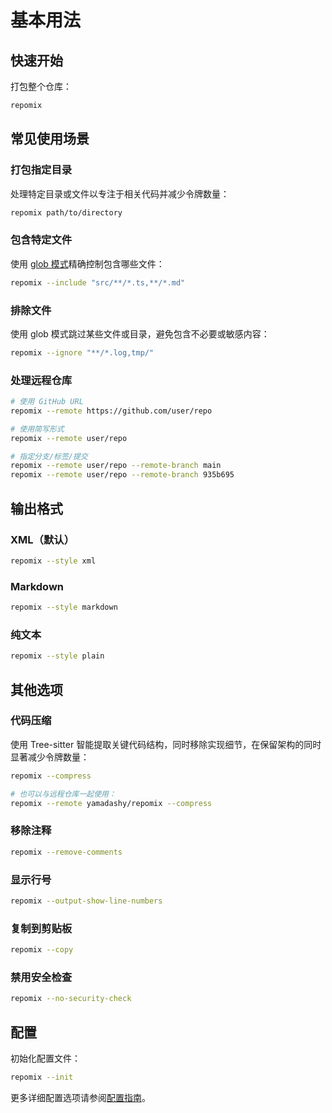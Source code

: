 # 基本用法

## 快速开始

打包整个仓库：
```bash
repomix
```

## 常见使用场景

### 打包指定目录
处理特定目录或文件以专注于相关代码并减少令牌数量：
```bash
repomix path/to/directory
```

### 包含特定文件
使用 [glob 模式](https://github.com/mrmlnc/fast-glob?tab=readme-ov-file#pattern-syntax)精确控制包含哪些文件：
```bash
repomix --include "src/**/*.ts,**/*.md"
```

### 排除文件
使用 glob 模式跳过某些文件或目录，避免包含不必要或敏感内容：
```bash
repomix --ignore "**/*.log,tmp/"
```

### 处理远程仓库
```bash
# 使用 GitHub URL
repomix --remote https://github.com/user/repo

# 使用简写形式
repomix --remote user/repo

# 指定分支/标签/提交
repomix --remote user/repo --remote-branch main
repomix --remote user/repo --remote-branch 935b695
```

## 输出格式

### XML（默认）
```bash
repomix --style xml
```

### Markdown
```bash
repomix --style markdown
```

### 纯文本
```bash
repomix --style plain
```

## 其他选项

### 代码压缩
使用 Tree-sitter 智能提取关键代码结构，同时移除实现细节，在保留架构的同时显著减少令牌数量：
```bash
repomix --compress

# 也可以与远程仓库一起使用：
repomix --remote yamadashy/repomix --compress
```

### 移除注释
```bash
repomix --remove-comments
```

### 显示行号
```bash
repomix --output-show-line-numbers
```

### 复制到剪贴板
```bash
repomix --copy
```

### 禁用安全检查
```bash
repomix --no-security-check
```

## 配置

初始化配置文件：
```bash
repomix --init
```

更多详细配置选项请参阅[配置指南](/zh-cn/guide/configuration)。
